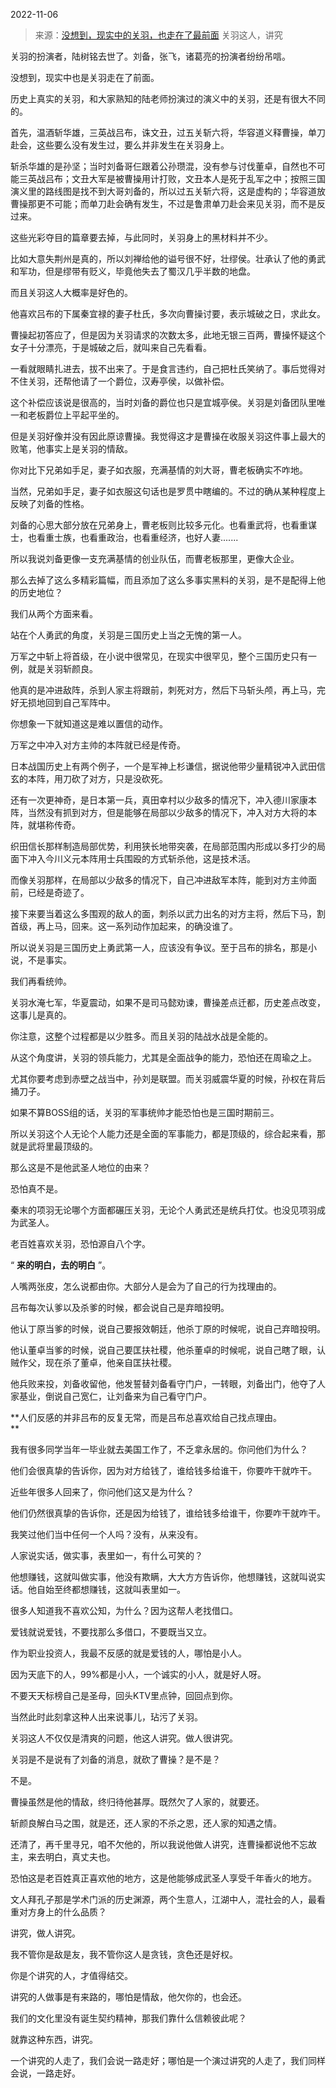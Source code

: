 2022-11-06

> 来源：[没想到，现实中的关羽，也走在了最前面](http://mp.weixin.qq.com/s?__biz=MzU0MjYwNDU2Mw==&mid=2247508548&idx=1&sn=3a6f4e6fb7fee3c2f79d06ec1c128e6c&chksm=fb1ace38cc6d472e9fc6727561821d6fa172f29b8b895b666d10ec2373ce68056c99b44c4c27&scene=27#wechat_redirect)
> 关羽这人，讲究

关羽的扮演者，陆树铭去世了。刘备，张飞，诸葛亮的扮演者纷纷吊唁。

  

没想到，现实中也是关羽走在了前面。  

  

历史上真实的关羽，和大家熟知的陆老师扮演过的演义中的关羽，还是有很大不同的。  

  

首先，温酒斩华雄，三英战吕布，诛文丑，过五关斩六将，华容道义释曹操，单刀赴会，这些要么没有发生过，要么并非发生在关羽身上。

  

斩杀华雄的是孙坚；当时刘备哥仨跟着公孙瓒混，没有参与讨伐董卓，自然也不可能三英战吕布；文丑大军是被曹操用计打败，文丑本人是死于乱军之中；按照三国演义里的路线图是找不到大哥刘备的，所以过五关斩六将，这是虚构的；华容道放曹操那更不可能；而单刀赴会确有发生，不过是鲁肃单刀赴会来见关羽，而不是反过来。  

  

这些光彩夺目的篇章要去掉，与此同时，关羽身上的黑材料并不少。  

  

比如大意失荆州是真的，所以刘禅给他的谥号很不好，壮缪侯。壮承认了他的勇武和军功，但是缪带有贬义，毕竟他失去了蜀汉几乎半数的地盘。

  

而且关羽这人大概率是好色的。  

  

他喜欢吕布的下属秦宜禄的妻子杜氏，多次向曹操讨要，表示城破之日，求此女。

  

曹操起初答应了，但是因为关羽请求的次数太多，此地无银三百两，曹操怀疑这个女子十分漂亮，于是城破之后，就叫来自己先看看。

  

一看就眼睛扎进去，拔不出来了。于是食言违约，自己把杜氏笑纳了。事后觉得对不住关羽，还帮他请了一个爵位，汉寿亭侯，以做补偿。

  

这个补偿应该说是很高的，当时刘备的爵位也只是宜城亭侯。关羽是刘备团队里唯一和老板爵位上平起平坐的。

  

但是关羽好像并没有因此原谅曹操。我觉得这才是曹操在收服关羽这件事上最大的败笔，他事实上是关羽的情敌。

  

你对比下兄弟如手足，妻子如衣服，充满基情的刘大哥，曹老板确实不咋地。  

  

当然，兄弟如手足，妻子如衣服这句话也是罗贯中瞎编的。不过的确从某种程度上反映了刘备的性格。

  

刘备的心思大部分放在兄弟身上，曹老板则比较多元化。也看重武将，也看重谋士，也看重士族，也看重政治，也看重经济，也好人妻.......  

  

所以我说刘备更像一支充满基情的创业队伍，而曹老板那里，更像大企业。  

  

那么去掉了这么多精彩篇幅，而且添加了这么多事实黑料的关羽，是不是配得上他的历史地位？  

  

我们从两个方面来看。  

  

站在个人勇武的角度，关羽是三国历史上当之无愧的第一人。  

  

万军之中斩上将首级，在小说中很常见，在现实中很罕见，整个三国历史只有一例，就是关羽斩颜良。  

  

他真的是冲进敌阵，杀到人家主将跟前，刺死对方，然后下马斩头颅，再上马，完好无损地回到自己军阵中。  

  

你想象一下就知道这是难以置信的动作。  

  

万军之中冲入对方主帅的本阵就已经是传奇。  

  

日本战国历史上有两个例子，一个是军神上杉谦信，据说他带少量精锐冲入武田信玄的本阵，用刀砍了对方，只是没砍死。

  

还有一次更神奇，是日本第一兵，真田幸村以少敌多的情况下，冲入德川家康本阵，当然没有抓到对方，但是能够在局部以少敌多的情况下，冲入对方大将的本阵，就堪称传奇。  

  

织田信长那样制造局部优势，利用狭长地带突袭，在局部范围内形成以多打少的局面下冲入今川义元本阵用士兵围殴的方式斩杀他，这是技术活。  

  

而像关羽那样，在局部以少敌多的情况下，自己冲进敌军本阵，能到对方主帅面前，已经是奇迹了。  

  

接下来要当着这么多围观的敌人的面，刺杀以武力出名的对方主将，然后下马，割首级，再上马，回来。这一系列动作加起来，的确没谁了。  

  

所以说关羽是三国历史上勇武第一人，应该没有争议。至于吕布的排名，那是小说，不是事实。

  

我们再看统帅。

  

关羽水淹七军，华夏震动，如果不是司马懿劝谏，曹操差点迁都，历史差点改变，这事儿是真的。

  

你注意，这整个过程都是以少胜多。而且关羽的陆战水战是全能的。

  

从这个角度讲，关羽的领兵能力，尤其是全面战争的能力，恐怕还在周瑜之上。

  

尤其你要考虑到赤壁之战当中，孙刘是联盟。而关羽威震华夏的时候，孙权在背后捅刀子。  

  

如果不算BOSS组的话，关羽的军事统帅才能恐怕也是三国时期前三。

  

所以关羽这个人无论个人能力还是全面的军事能力，都是顶级的，综合起来看，那就是武将里最顶级的。  

  

那么这是不是他武圣人地位的由来？

  

恐怕真不是。

  

秦末的项羽无论哪个方面都碾压关羽，无论个人勇武还是统兵打仗。也没见项羽成为武圣人。

  

老百姓喜欢关羽，恐怕源自八个字。

  

“ **来的明白，去的明白** ”。

  

人嘴两张皮，怎么说都由你。大部分人是会为了自己的行为找理由的。

  

吕布每次认爹以及杀爹的时候，都会说自己是弃暗投明。  

  

他认丁原当爹的时候，说自己要报效朝廷，他杀丁原的时候呢，说自己弃暗投明。

  

他认董卓当爹的时候，说自己要匡扶社稷，他杀董卓的时候呢，说自己瞎了眼，认贼作父，现在杀了董卓，他亲自匡扶社稷。

  

他兵败来投，刘备收留他，他发誓替刘备看守门户，一转眼，刘备出门，他夺了人家基业，倒说自己宽仁，让刘备来为自己看守门户。

  

 **人们反感的并非吕布的反复无常，而是吕布总喜欢给自己找点理由。  
**

  

我有很多同学当年一毕业就去美国工作了，不乏拿永居的。你问他们为什么？

  

他们会很真挚的告诉你，因为对方给钱了，谁给钱多给谁干，你要咋干就咋干。

  

近些年很多人回来了，你问他们这又是为什么？

  

他们仍然很真挚的告诉你，还是因为给钱了，谁给钱多给谁干，你要咋干就咋干。

  

我笑过他们当中任何一个人吗？没有，从来没有。  

  

人家说实话，做实事，表里如一，有什么可笑的？  

  

他想赚钱，这就叫做实事，他没有欺瞒，大大方方告诉你，他想赚钱，这就叫说实话。他自始至终都想赚钱，这就叫表里如一。  

  

很多人知道我不喜欢公知，为什么？因为这帮人老找借口。  

  

爱钱就说爱钱，不要找那么多借口，不要既当又立。  

  

作为职业投资人，我最不反感的就是爱钱的人，哪怕是小人。

  

因为天底下的人，99%都是小人，一个诚实的小人，就是好人呀。  

  

不要天天标榜自己是圣母，回头KTV里点钟，回回点到你。  

  

当然此时此刻拿这种人出来说事儿，玷污了关羽。  

  

关羽这人不仅仅是清爽的问题，他这人讲究。做人很讲究。

  

关羽是不是说有了刘备的消息，就砍了曹操？是不是？

  

不是。

  

曹操虽然是他的情敌，终归待他甚厚。既然欠了人家的，就要还。  

  

斩颜良解白马之围，就是还，还人家的不杀之恩，还人家的知遇之情。

  

还清了，再千里寻兄，咱不欠他的，所以我说他做人讲究，连曹操都说他不忘故主，来去明白，真丈夫也。

  

恐怕这是老百姓真正喜欢他的地方，这是他能够成武圣人享受千年香火的地方。  

  

文人拜孔子那是学术门派的历史渊源，两个生意人，江湖中人，混社会的人，最看重对方身上的什么品质？  

  

讲究，做人讲究。

  

我不管你是敌是友，我不管你这人是贪钱，贪色还是好权。

  

你是个讲究的人，才值得结交。

  

讲究的人做事是有来路的，哪怕是情敌，他欠你的，也会还。

  

我们的文化里没有诞生契约精神，那我们靠什么信赖彼此呢？

  

就靠这种东西，讲究。

  

一个讲究的人走了，我们会说一路走好；哪怕是一个演过讲究的人走了，我们同样会说，一路走好。

